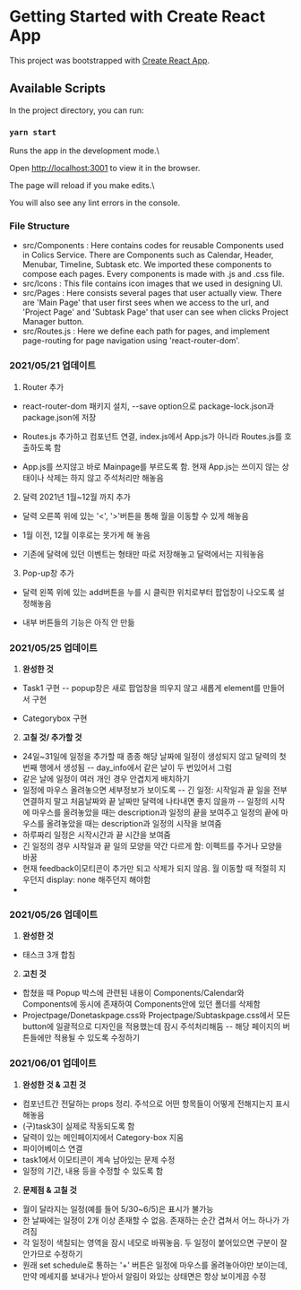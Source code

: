 # Getting Started with Create React App

  

This project was bootstrapped with [Create React App](https://github.com/facebook/create-react-app).

  

## Available Scripts

  

In the project directory, you can run:

  

### `yarn start`

  

Runs the app in the development mode.\

Open [http://localhost:3001](http://localhost:3001) to view it in the browser.

  

The page will reload if you make edits.\

You will also see any lint errors in the console.


### File Structure ###

- src/Components 
  : Here contains codes for reusable Components used in Colics Service. There are Components such as Calendar, Header, Menubar, Timeline, Subtask etc. We imported these components to compose each pages. Every components is made with .js and .css file. 
- src/Icons
 : This file contains icon images that we used in designing UI. 
- src/Pages
 : Here consists several pages that user actually view. There are 'Main Page' that user first sees when we access to the url, and 'Project Page' and 'Subtask Page' that user can see when clicks Project Manager button.
- src/Routes.js
 : Here we define each path for pages, and implement page-routing for page navigation using 'react-router-dom'.
  

### 2021/05/21 업데이트

  

1. Router 추가

- react-router-dom 패키지 설치, --save option으로 package-lock.json과 package.json에 저장

- Routes.js 추가하고 컴포넌트 연결, index.js에서 App.js가 아니라 Routes.js를 호출하도록 함

- App.js를 쓰지않고 바로 Mainpage를 부르도록 함. 현재 App.js는 쓰이지 않는 상태이나 삭제는 하지 않고 주석처리만 해놓음

  

2. 달력 2021년 1월~12월 까지 추가

- 달력 오른쪽 위에 있는 '<', '>'버튼을 통해 월을 이동할 수 있게 해놓음

- 1월 이전, 12월 이후로는 못가게 해 놓음

- 기존에 달력에 있던 이벤트는 형태만 따로 저장해놓고 달력에서는 지워놓음

  

3. Pop-up창 추가

- 달력 왼쪽 위에 있는 add버튼을 누를 시 클릭한 위치로부터 팝업창이 나오도록 설정해놓음

- 내부 버튼들의 기능은 아직 안 만듦

  

### 2021/05/25 업데이트

  

1. **완성한 것**

- Task1 구현
-- popup창은 새로 팝업창을 띄우지 않고 새롭게 element를 만들어서 구현

- Categorybox 구현

  

2. **고칠 것/ 추가할 것**

- 24일~31일에 일정을 추가할 때 종종 해당 날짜에 일정이 생성되지 않고 달력의 첫 번째 행에서 생성됨
-- day_info에서 같은 날이 두 번있어서 그럼
- 같은 날에 일정이 여러 개인 경우 안겹치게 배치하기
- 일정에 마우스 올려놓으면 세부정보가 보이도록
-- 긴 일정: 시작일과 끝 일을 전부 연결하지 말고 처음날짜와 끝 날짜만 달력에 나타내면 좋지 않을까
-- 일정의 시작에 마우스를 올려놓았을 때는 description과 일정의 끝을 보여주고 일정의 끝에 마우스를 올려놓았을 때는 description과 일정의 시작을 보여줌
- 하루짜리 일정은 시작시간과 끝 시간을 보여줌
- 긴 일정의 경우 시작일과 끝 일의 모양을 약간 다르게 함: 이펙트를 주거나 모양을 바꿈
- 현재 feedback이모티콘이 추가만 되고 삭제가 되지 않음. 월 이동할 때 적절히 지우던지 display: none 해주던지 해야함
- 

### 2021/05/26 업데이트

1. **완성한 것**
- 태스크 3개 합침

2. **고친 것**
- 합쳤을 때 Popup 박스에 관련된 내용이 Components/Calendar와 Components에 동시에 존재하여 Components안에 있던 폴더를 삭제함
- Projectpage/Donetaskpage.css와 Projectpage/Subtaskpage.css에서 모든 button에 일괄적으로 디자인을 적용했는데 잠시 주석처리해둠
-- 해당 페이지의 버튼들에만 적용될 수 있도록 수정하기


### 2021/06/01 업데이트
1.  **완성한 것 & 고친 것**
- 컴포넌트간 전달하는 props 정리. 주석으로 어떤 항목들이 어떻게 전해지는지 표시해놓음
- (구)task3이 실제로 작동되도록 함
- 달력이 있는 메인페이지에서 Category-box 지움
- 파이어베이스 연결
- task1에서 이모티콘이 계속 남아있는 문제 수정
- 일정의 기간, 내용 등을 수정할 수 있도록 함

2. **문제점 & 고칠 것**
- 월이 달라지는 일정(예를 들어 5/30~6/5)은 표시가 불가능
- 한 날짜에는 일정이 2개 이상 존재할 수 없음. 존재하는 순간 겹쳐서 어느 하나가 가려짐
- 각 일정이 색칠되는 영역을 잠시 네모로 바꿔놓음. 두 일정이 붙어있으면 구분이 잘 안가므로 수정하기
- 원래 set schedule로 통하는 '+' 버튼은 일정에 마우스를 올려놓아야만 보이는데, 만약 메세지를 보내거나 받아서 알림이 와있는 상태면은 항상 보이게끔 수정